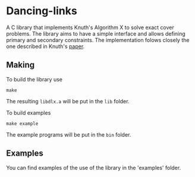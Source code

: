 # Dancing-links

A C library that implements Knuth's Algorithm X to solve exact cover problems.
The library aims to have a simple interface and allows defining primary and secondary constraints.
The implementation folows closely the one described in Knuth's [paper](https://arxiv.org/abs/cs/0011047).

## Making

To build the library use
```
make
```
The resulting `libdlx.a` will be put in the `lib` folder.

To build examples
```
make example
```
The example programs will be put in the `bin` folder.

## Examples

You can find examples of the use of the library in the 'examples' folder.
